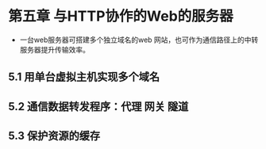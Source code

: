 # 第五章 与HTTP协作的Web的服务器
* 一台web服务器可搭建多个独立域名的web 网站，也可作为通信路径上的中转服务器提升传输效率。
## 5.1 用单台虚拟主机实现多个域名

## 5.2 通信数据转发程序：代理 网关 隧道
## 5.3 保护资源的缓存






































